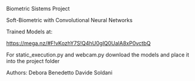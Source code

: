 Biometric Sistems Project

Soft-Biometric with Convolutional Neural Networks

Trained Models at:

https://mega.nz/#F!vKozhY7S!Q4hU0glQ0UalA8xP0vctbQ

For static_execution.py and webcam.py download the models and place it into the project folder

Authors:
Debora Benedetto
Davide Soldani
